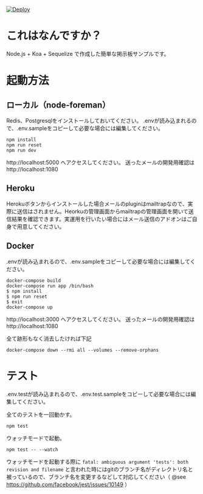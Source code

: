 [![Deploy](https://www.herokucdn.com/deploy/button.svg)](https://heroku.com/deploy)

# これはなんですか？
Node.js + Koa + Sequelize で作成した簡単な掲示板サンプルです。

# 起動方法

## ローカル（node-foreman）
Redis、Postgresqlをインストールしておいてください。
.envが読み込まれるので、.env.sampleをコピーして必要な場合には編集してください。

```
npm install
npm run reset
npm run dev
```
http://localhost:5000 へアクセスしてください。
送ったメールの開発用確認は http://localhost:1080

## Heroku
Herokuボタンからインストールした場合メールのpluginはmailtrapなので、実際に送信はされません。Heorkuの管理画面からmailtrapの管理画面を開いて送信結果を確認できます。実運用を行いたい場合にはメール送信のアドオンはご自身で用意してください。

## Docker
.envが読み込まれるので、.env.sampleをコピーして必要な場合には編集してください。

```
docker-compose build
docker-compose run app /bin/bash
$ npm install
$ npm run reset
$ exit
docker-compose up
```

http://localhost:3000 へアクセスしてください。
送ったメールの開発用確認は http://localhost:1080

全て跡形もなく消去したければ下記

```
docker-compose down --rmi all --volumes --remove-orphans
```

# テスト
.env.testが読み込まれるので、.env.test.sampleをコピーして必要な場合には編集してください。

全てのテストを一回動かす。
```
npm test
```

ウォッチモードで起動。
```
npm test -- --watch
```
ウォッチモードを起動する際に
`fatal: ambiguous argument 'tests': both revision and filename`
と言われた時にはgitのブランチ名がディレクトリ名と被っているので、ブランチ名を変更するなどして対応してください（ @see https://github.com/facebook/jest/issues/10149 ）

